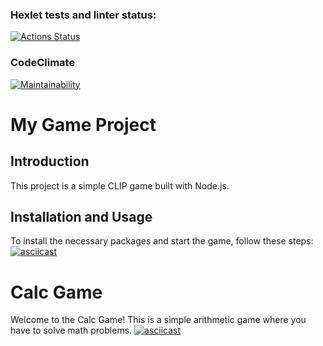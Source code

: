 ### Hexlet tests and linter status:
[![Actions Status](https://github.com/KonstantinZeGeR/frontend-project-44/actions/workflows/hexlet-check.yml/badge.svg)](https://github.com/KonstantinZeGeR/frontend-project-44/actions)

### CodeClimate
[![Maintainability](https://api.codeclimate.com/v1/badges/90935cdbd00d6c50304b/maintainability)](https://codeclimate.com/github/KonstantinZeGeR/frontend-project-44/maintainability)

# My Game Project

## Introduction
This project is a simple CLIP game built with Node.js.

## Installation and Usage

To install the necessary packages and start the game, follow these steps:
[![asciicast](https://asciinema.org/a/N93S5fIv6bNqjNNhI4NGXiOsc.svg)](https://asciinema.org/a/N93S5fIv6bNqjNNhI4NGXiOsc)

# Calc Game

Welcome to the Calc Game! This is a simple arithmetic game where you have to solve math problems.
[![asciicast](https://asciinema.org/a/mwPqgL2Mxeza9PV68sECzI7Pu.svg)](https://asciinema.org/a/mwPqgL2Mxeza9PV68sECzI7Pu)
